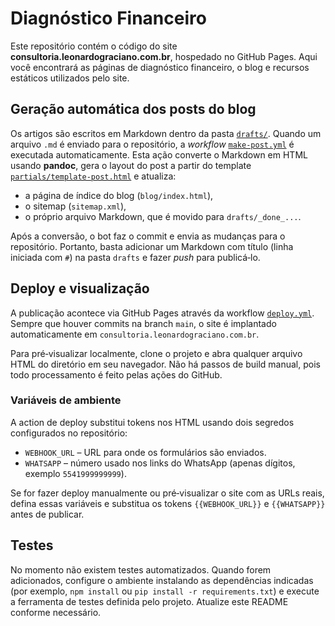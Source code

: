 # Diagnóstico Financeiro

Este repositório contém o código do site **consultoria.leonardograciano.com.br**, hospedado no GitHub Pages. Aqui você encontrará as páginas de diagnóstico financeiro, o blog e recursos estáticos utilizados pelo site.

## Geração automática dos posts do blog

Os artigos são escritos em Markdown dentro da pasta [`drafts/`](./drafts). Quando um arquivo `.md` é enviado para o repositório, a _workflow_ [`make-post.yml`](./.github/workflows/make-post.yml) é executada automaticamente. Esta ação converte o Markdown em HTML usando **pandoc**, gera o layout do post a partir do template [`partials/template-post.html`](./partials/template-post.html) e atualiza:

- a página de índice do blog (`blog/index.html`),
- o sitemap (`sitemap.xml`),
- o próprio arquivo Markdown, que é movido para `drafts/_done_...`.

Após a conversão, o bot faz o commit e envia as mudanças para o repositório. Portanto, basta adicionar um Markdown com título (linha iniciada com `#`) na pasta `drafts` e fazer _push_ para publicá‑lo.

## Deploy e visualização

A publicação acontece via GitHub Pages através da workflow [`deploy.yml`](./.github/workflows/deploy.yml). Sempre que houver commits na branch `main`, o site é implantado automaticamente em `consultoria.leonardograciano.com.br`.

Para pré‑visualizar localmente, clone o projeto e abra qualquer arquivo HTML do diretório em seu navegador. Não há passos de build manual, pois todo processamento é feito pelas ações do GitHub.

### Variáveis de ambiente

A action de deploy substitui tokens nos HTML usando dois segredos configurados no repositório:

- `WEBHOOK_URL` – URL para onde os formulários são enviados.
- `WHATSAPP` – número usado nos links do WhatsApp (apenas dígitos, exemplo `5541999999999`).

Se for fazer deploy manualmente ou pré‑visualizar o site com as URLs reais, defina essas variáveis e substitua os tokens `{{WEBHOOK_URL}}` e `{{WHATSAPP}}` antes de publicar.

## Testes

No momento não existem testes automatizados. Quando forem adicionados, configure o ambiente instalando as dependências indicadas (por exemplo, `npm install` ou `pip install -r requirements.txt`) e execute a ferramenta de testes definida pelo projeto. Atualize este README conforme necessário.
